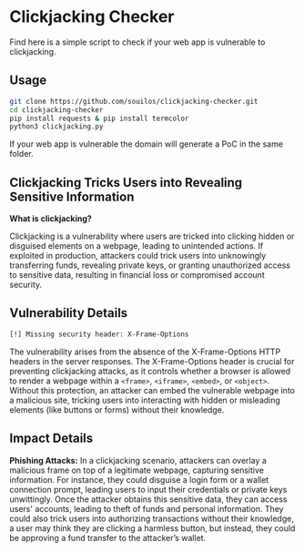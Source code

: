 # Clickjacking Checker

Find here is a simple script to check if your web app is vulnerable to clickjacking.

## Usage

```bash
git clone https://github.com/souilos/clickjacking-checker.git
cd clickjacking-checker
pip install requests & pip install termcolor
python3 clickjacking.py
```
If your web app is vulnerable the domain will generate a PoC in the same folder.

## Clickjacking Tricks Users into Revealing Sensitive Information

**What is clickjacking?**

Clickjacking is a vulnerability where users are tricked into clicking hidden or disguised elements on a webpage, leading to unintended actions. If exploited in production, attackers could trick users into unknowingly transferring funds, revealing private keys, or granting unauthorized access to sensitive data, resulting in financial loss or compromised account security.

## Vulnerability Details

```bash
[!] Missing security header: X-Frame-Options
```

The vulnerability arises from the absence of the X-Frame-Options HTTP headers in the server responses. The X-Frame-Options header is crucial for preventing clickjacking attacks, as it controls whether a browser is allowed to render a webpage within a `<frame>`, `<iframe>`, `<embed>`, or `<object>`. Without this protection, an attacker can embed the vulnerable webpage into a malicious site, tricking users into interacting with hidden or misleading elements (like buttons or forms) without their knowledge.

## Impact Details

**Phishing Attacks:** In a clickjacking scenario, attackers can overlay a malicious frame on top of a legitimate webpage, capturing sensitive information. For instance, they could disguise a login form or a wallet connection prompt, leading users to input their credentials or private keys unwittingly. Once the attacker obtains this sensitive data, they can access users' accounts, leading to theft of funds and personal information. They could also trick users into authorizing transactions without their knowledge, a user may think they are clicking a harmless button, but instead, they could be approving a fund transfer to the attacker’s wallet.


